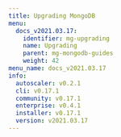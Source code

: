 ```yaml
---
title: Upgrading MongoDB
menu:
  docs_v2021.03.17:
    identifier: mg-upgrading
    name: Upgrading
    parent: mg-mongodb-guides
    weight: 42
menu_name: docs_v2021.03.17
info:
  autoscaler: v0.2.1
  cli: v0.17.1
  community: v0.17.1
  enterprise: v0.4.1
  installer: v0.17.1
  version: v2021.03.17
---
```


